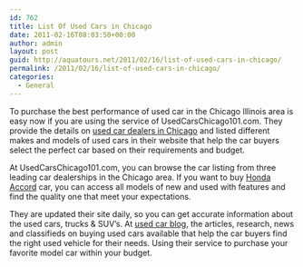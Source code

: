```yaml
---
id: 762
title: List Of Used Cars in Chicago
date: 2011-02-16T08:03:50+00:00
author: admin
layout: post
guid: http://aquatours.net/2011/02/16/list-of-used-cars-in-chicago/
permalink: /2011/02/16/list-of-used-cars-in-chicago/
categories:
  - General
---
```

To purchase the best performance of used car in the Chicago Illinois area is easy now if you are using the service of UsedCarsChicago101.com. They provide the details on [used car dealers in Chicago](http://www.usedcarschicago101.com/) and listed different makes and models of used cars in their website that help the car buyers select the perfect car based on their requirements and budget.

At UsedCarsChicago101.com, you can browse the car listing from three leading car dealerships in the Chicago area. If you want to buy [Honda Accord](http://www.usedcarschicago101.com/pre-owned/honda/accord) car, you can access all models of new and used with features and find the quality one that meet your expectations.

They are updated their site daily, so you can get accurate information about the used cars, trucks & SUV&#8217;s. At [used car blog](http://www.usedcarschicago101.com/blog/), the articles, research, news and classifieds on buying used cars available that help the car buyers find the right used vehicle for their needs. Using their service to purchase your favorite model car within your budget.